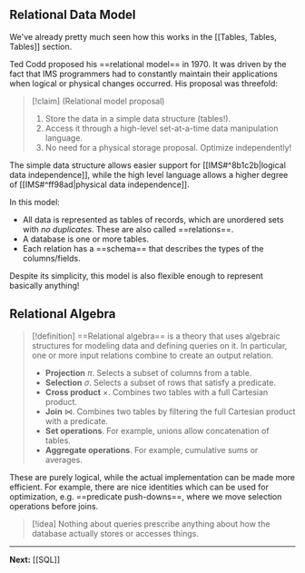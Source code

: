 ## Relational Data Model

We've already pretty much seen how this works in the [[Tables, Tables, Tables]] section.

Ted Codd proposed his ==relational model== in 1970. It was driven by the fact that IMS programmers had to constantly maintain their applications when logical or physical changes occurred. His proposal was threefold:

> [!claim] (Relational model proposal)
> 1. Store the data in a simple data structure (tables!).
> 2. Access it through a high-level set-at-a-time data manipulation language.
> 3. No need for a physical storage proposal. Optimize independently!

The simple data structure allows easier support for [[IMS#^8b1c2b|logical data independence]], while the high level language allows a higher degree of [[IMS#^ff98ad|physical data independence]].

In this model:

* All data is represented as tables of records, which are unordered sets with *no duplicates*. These are also called ==relations==. 
* A database is one or more tables.
* Each relation has a ==schema== that describes the types of the columns/fields.

Despite its simplicity, this model is also flexible enough to represent basically anything!

## Relational Algebra

> [!definition]
> ==Relational algebra== is a theory that uses algebraic structures for modeling data and defining queries on it. In particular, one or more input relations combine to create an output relation.
> 
> * **Projection** $\pi$. Selects a subset of columns from a table.
> * **Selection** $\sigma$. Selects a subset of rows that satisfy a predicate.
> * **Cross product** $\times$. Combines two tables with a full Cartesian product.
> * **Join** $\bowtie$. Combines two tables by filtering the full Cartesian product with a predicate.
> * **Set operations**. For example, unions allow concatenation of tables.
> * **Aggregate operations**. For example, cumulative sums or averages.

These are purely logical, while the actual implementation can be made more efficient. For example, there are nice identities which can be used for optimization, e.g. ==predicate push-downs==, where we move selection operations before joins.

> [!idea]
> Nothing about queries prescribe anything about how the database actually stores or accesses things.

---

**Next:** [[SQL]]